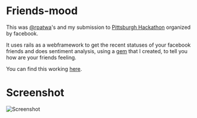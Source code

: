Friends-mood
======
This was [@rpatwa](https://github.com/rpatwa)'s and my submission to [Pittsburgh Hackathon](https://www.facebook.com/events/402569479796860/) organized by facebook.

It uses rails as a webframework to get the recent statuses of your facebook friends and does sentiment analysis, using a [gem](https://github.com/malavbhavsar/sentimentalizer) that I created, to tell you how are your friends feeling.

You can find this working [here](http://damp-anchorage-5339.herokuapp.com/).

Screenshot
======
![Screenshot](https://dl.dropbox.com/u/11875139/Friends-mood%20screenshot.png)
